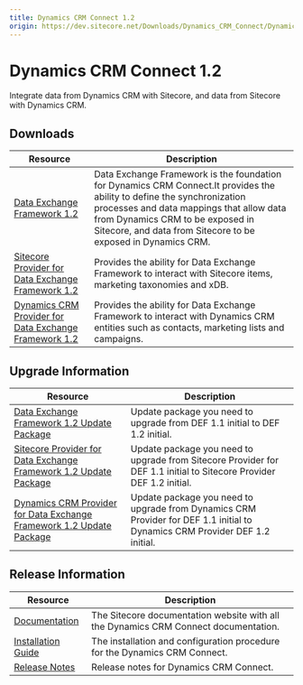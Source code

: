 ```yaml
---
title: Dynamics CRM Connect 1.2
origin: https://dev.sitecore.net/Downloads/Dynamics_CRM_Connect/Dynamics_CRM_Connect_1/Dynamics_CRM_Connect_1_2.aspx
---
```


# Dynamics CRM Connect 1.2

Integrate data from Dynamics CRM with Sitecore, and data from Sitecore with Dynamics CRM.

## Downloads

 | Resource | Description |
 | --- | --- |
 | [Data Exchange Framework 1.2](https://sitecoredev.azureedge.net/~/media/F8C82B6DB9A94C4E8530C37BBBEFC645.ashx?date=20161212T210912) | Data Exchange Framework is the foundation for Dynamics CRM Connect.It provides the ability to define the synchronization processes and data mappings that allow data from Dynamics CRM to be exposed in Sitecore, and data from Sitecore to be exposed in Dynamics CRM. |
 | [Sitecore Provider for Data Exchange Framework 1.2](https://sitecoredev.azureedge.net/~/media/5385FAF5F6C94D3997140144121E4DD2.ashx?date=20161212T210912) | Provides the ability for Data Exchange Framework to interact with Sitecore items, marketing taxonomies and xDB. |
 | [Dynamics CRM Provider for Data Exchange Framework 1.2](https://sitecoredev.azureedge.net/~/media/A02E54465E5047FE950D2300B8A58B35.ashx?date=20161212T210913) | Provides the ability for Data Exchange Framework to interact with Dynamics CRM entities such as contacts, marketing lists and campaigns. |

## Upgrade Information

 | Resource | Description |
 | --- | --- |
 | [Data Exchange Framework 1.2 Update Package](https://sitecoredev.azureedge.net/~/media/2875785393534841B88DF3303333A3C5.ashx?date=20161212T215735) | Update package you need to upgrade from DEF 1.1 initial to DEF 1.2 initial. |
 | [Sitecore Provider for Data Exchange Framework 1.2 Update Package](https://sitecoredev.azureedge.net/~/media/75B809C63D34471190A2A7CAE6246404.ashx?date=20161212T215753) | Update package you need to upgrade from Sitecore Provider for DEF 1.1 initial to Sitecore Provider DEF 1.2 initial. |
 | [Dynamics CRM Provider for Data Exchange Framework 1.2 Update Package](https://sitecoredev.azureedge.net/~/media/BE8C17F26A5D4D869F0CD1D9F37FB6B4.ashx?date=20161212T215746) | Update package you need to upgrade from Dynamics CRM Provider for DEF 1.1 initial to Dynamics CRM Provider DEF 1.2 initial. |

## Release Information

 | Resource | Description |
 | --- | --- |
 | [Documentation](https://doc.sitecore.com/developers/82/connectors/index.html) | The Sitecore documentation website with all the Dynamics CRM Connect documentation. |
 | [Installation Guide](https://sitecoredev.azureedge.net/~/media/CC0D0F09EBCB4DE785A5781AB5C2660A.ashx?date=20190219T101325) | The installation and configuration procedure for the Dynamics CRM Connect. |
 | [Release Notes](/downloads/Dynamics%20CRM%20Connect/Dynamics%20CRM%20Connect%201/Dynamics%20CRM%20Connect%201%202/Release%20Notes) | Release notes for Dynamics CRM Connect. |